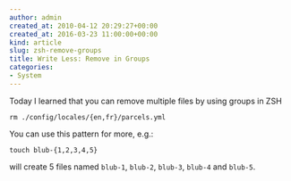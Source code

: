 ```yaml
---
author: admin
created_at: 2010-04-12 20:29:27+00:00
created_at: 2016-03-23 11:00:00+00:00
kind: article
slug: zsh-remove-groups
title: Write Less: Remove in Groups
categories:
- System
---
```


Today I learned that you can remove multiple files by using groups in ZSH

    rm ./config/locales/{en,fr}/parcels.yml

You can use this pattern for more, e.g.:

    touch blub-{1,2,3,4,5}

will create 5 files named `blub-1`, `blub-2`, `blub-3`, `blub-4` and `blub-5`.

